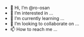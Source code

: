 - 👋 Hi, I’m @ro-osan
- 👀 I’m interested in ...
- 🌱 I’m currently learning ...
- 💞️ I’m looking to collaborate on ...
- 📫 How to reach me ...

<!---
ro-osan/ro-osan is a ✨ special ✨ repository because its `README.md` (this file) appears on your GitHub profile.
You can click the Preview link to take a look at your changes.
--->
